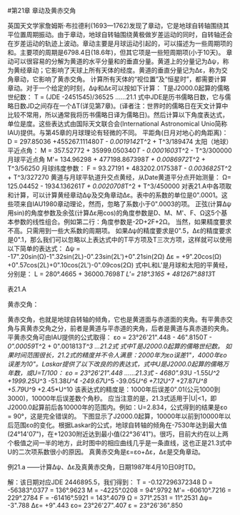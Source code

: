 #第21章 章动及黄赤交角



  英国天文学家詹姆斯·布拉德利(1693—1762)发现了章动，它是地球自转轴围绕其平位置周期振动。由于章动，地球自转轴围绕黄极做岁差运动的同时，自转轴还会在岁差运动的轨迹上波动。章动主要是月球运动引起的，可以描述为一些周期项的和。主要项的周期是6798.4日(18.6年)，但其它项是一些短周期项(小于10天)。
  章动可以很容易的分解为黄道的水平分量和的垂直分量。黄道上的分量记为Δψ，称为黄经章动；它影响了天球上所有天体的经度。黄道的垂直分量记为Δε，称为交角章动，它影响了黄赤交角。
  计算所有天体的“视位置”及“恒星时”，都需要计算章动。对于一个给定的时刻，Δψ和Δε可以按如下计算：
  T是J2000.0起算的儒略世纪数：
      T = (JDE -2451545)/36525  ……21.1
  式中JDE是历书儒略日数，它与儒略日数JD之间存在一个ΔT(详见第7章)。(译者注：世界时的儒略日在天文计算中比较不常用，所以通常我将历书儒略日译为儒略日)。然后计算以下角度表达式，单位是度。这些表达式由国际天文联合会(International Astronomical Unio简称IAU)提供。与第45章的月球理论有轻微的不同。
  平距角(日月对地心的角距离)：
      D = 297.85036 +455267.111480*T  - 0.0019142*T^2 + T^3/189474
  太阳（地球）平近点角：
      M = 357.52772 + 35999.050340*T  - 0.0001603*T^2 - T^3/300000
  月球平近点角
      M'= 134.96298 + 477198.867398*T + 0.0086972*T^2 + T^3/56250
  月球纬度参数：
      F = 93.27191 + 483202.017538*T  - 0.0036825*T^2 + T^3/327270
  黄道与月球平轨道升交点黄经，从Date黄道平分点开始测量：
      Ω= 125.04452 - 1934.136261*T + 0.0020708*T^2 + T^3/450000
  对表21.A中各项取和计算，可以计算黄经章动Δψ及交角章动Δε。表中的系数的单位是0".0001。这些项来自IAU1980章动理论，然而，忽略了系数小于0".0003的项。
  正弦(计算Δψ用sin)的角度参数及余弦(计算Δε用cos)的角度参数是D、M、M'、F、Ω这5个基本参数的线性组合。例如第二行：角度参数是-2D+2F+2Ω。
  当然，如果精度要求不高。只需用到一些大系数的周期项。
  如果Δψ的精度要求是0".5，Δε的精度要求是0".1，那么我们可以忽略以上表达式中的T平方项及T三次方项，这样就可以使用以下简单的表达式：
    Δψ = -17".20sin(Ω)-1".32sin(2L)-0".23sin(2L')+0".21sin(2Ω)
    Δε = +9".20cos(Ω) +0".57cos(2L)+0".10cos(2L')-0".09cos(2Ω)
式中L和L'是月球和太阳的平黄经，分别是：
    L = 280°.4665 + 36000.7698*T
    L'= 218°.3165 + 481267°.8813*T

表21.A

黄赤交角：

  黄赤交角，也就是地球自转轴的倾角，它也是黄道面与赤道面的夹角。有平黄赤交角与真黄赤交角之分，前者是黄道与平赤道的夹角，后者是黄道与真赤道的夹角。
  平黄赤交角可由IAU提供的公式取得：
    εo = 23°26'21".448 - 46".8150*T - 0".00059*T^2 + 0".001813*T^3 …21.2式
  式中T是J2000.0起算的儒略世纪数。
  如果时间范围很长，21.2式的精度并不令人满意：2000年为εo误差1"，4000年εo误差为10"。Laskar提供了以下改良的的表达式，式中U是J2000.0起算的儒略万年数，或U=T/100：
    εo = 23°26'21".448  ……21.3式
         - 4680".93*U
              -1.55*U^2
           +1999.25*U^3
             -51.38*U^4
            -249.67*U^5
             -39.05*U^6
              +7.12*U^7
             +27.87*U^8
              +5.79*U^9
              +2.45*U^10
  该表达式的精度是：1000年后误差0".01(公元1000到3000)，10000年后误差数个角秒。
  应当注意的是，21.3式适用于|U|<1，即J2000.0起算前后各10000年的范围内。例如：U=2.834，公式得到的结果是εo = 90°，这是完全错误的。
  下图显示了J2000.0起算，10000年以前到10000年以后范围εo的变化。根据Laskar的公式，地球自转轴的倾角在-7530年达到最大值(24°14'07")，在+12030附近达到最小值(22°36'41")。很巧，目前大约在以上两个极值之间一半的地方，此时图中的相应曲线几乎是一条直线，这也正是21.3式中U的二次项系数很小的原因。
  真黄赤交角是ε=εo+Δε，Δε是交角章动。



  例21.a ——计算Δψ、Δε及真黄赤交角，日期1987年4月10日0时TD。

  解：该日期对应JDE 2446895.5，我们得到：
    T = -0.127296372348
    D = -56383°.0377 = 136°.9623
    M = -4225°.0208  =  94°.9792
    M'= -60610°.7216 = 229°.2784
    F = -61416°.5921 = 143°.4079
   Ω =  371°.2531   =  11°.2531
  Δψ= -3".788
  Δε= +9".443
   εo= 23°26'27".407
   ε = 23°26'36".850
